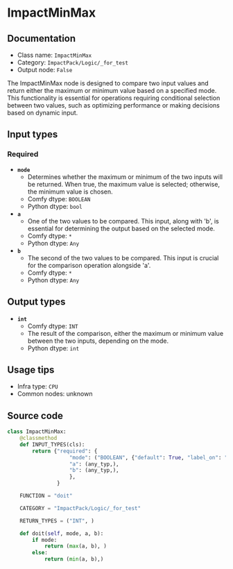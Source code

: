# ImpactMinMax
## Documentation
- Class name: `ImpactMinMax`
- Category: `ImpactPack/Logic/_for_test`
- Output node: `False`

The ImpactMinMax node is designed to compare two input values and return either the maximum or minimum value based on a specified mode. This functionality is essential for operations requiring conditional selection between two values, such as optimizing performance or making decisions based on dynamic input.
## Input types
### Required
- **`mode`**
    - Determines whether the maximum or minimum of the two inputs will be returned. When true, the maximum value is selected; otherwise, the minimum value is chosen.
    - Comfy dtype: `BOOLEAN`
    - Python dtype: `bool`
- **`a`**
    - One of the two values to be compared. This input, along with 'b', is essential for determining the output based on the selected mode.
    - Comfy dtype: `*`
    - Python dtype: `Any`
- **`b`**
    - The second of the two values to be compared. This input is crucial for the comparison operation alongside 'a'.
    - Comfy dtype: `*`
    - Python dtype: `Any`
## Output types
- **`int`**
    - Comfy dtype: `INT`
    - The result of the comparison, either the maximum or minimum value between the two inputs, depending on the mode.
    - Python dtype: `int`
## Usage tips
- Infra type: `CPU`
- Common nodes: unknown


## Source code
```python
class ImpactMinMax:
    @classmethod
    def INPUT_TYPES(cls):
        return {"required": {
                    "mode": ("BOOLEAN", {"default": True, "label_on": "max", "label_off": "min"}),
                    "a": (any_typ,),
                    "b": (any_typ,),
                    },
                }

    FUNCTION = "doit"

    CATEGORY = "ImpactPack/Logic/_for_test"

    RETURN_TYPES = ("INT", )

    def doit(self, mode, a, b):
        if mode:
            return (max(a, b), )
        else:
            return (min(a, b),)

```
